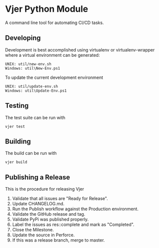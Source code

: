 # Vjer Python Module

A command line tool for automating CI/CD tasks.

## Developing

Development is best accomplished using virtualenv or virtualenv-wrapper where a virtual environment can be generated:

    UNIX: util/new-env.sh
    Windows: util\New-Env.ps1

To update the current development environment

    UNIX: util/update-env.sh
    Windows: util\Update-Env.ps1

## Testing

The test suite can be run with

    vjer test

## Building

The build can be run with

    vjer build

## Publishing a Release

This is the procedure for releasing Vjer

1. Validate that all issues are "Ready for Release".
1. Update CHANGELOG.md.
1. Run the Publish workflow against the Production environment.
1. Validate the GitHub release and tag.
1. Validate PyPi was published properly.
1. Label the issues as res::complete and mark as "Completed".
1. Close the Milestone.
1. Update the source in Perforce.
1. If this was a release branch, merge to master.

<!--- cSpell:ignore vjer virtualenv -->
